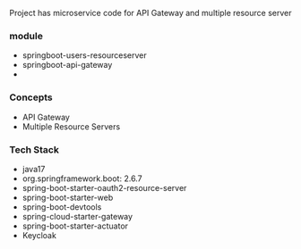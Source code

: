Project has microservice code for API Gateway and multiple resource server

### module
- springboot-users-resourceserver
- springboot-api-gateway
- 

### Concepts
- API Gateway
- Multiple Resource Servers 

### Tech Stack
- java17
- org.springframework.boot: 2.6.7
- spring-boot-starter-oauth2-resource-server
- spring-boot-starter-web
- spring-boot-devtools
- spring-cloud-starter-gateway
- spring-boot-starter-actuator
- Keycloak
